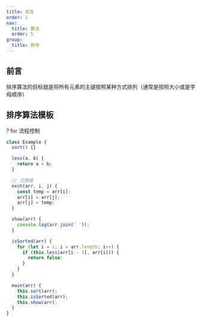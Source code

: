 ```yaml
---
title: 前言
order: 1
nav:
  title: 算法
  order: 5
group:
  title: 排序
---
```


## 前言

排序算法的目标就是将所有元素的主键按照某种方式排列（通常是按照大小或是字母顺序）

## 排序算法模板

? for 流程控制

```js
class Example {
  sort() {}

  less(a, b) {
    return a < b;
  }

  // 交换值
  exch(arr, i, j) {
    const temp = arr[i];
    arr[i] = arr[j];
    arr[j] = temp;
  }

  show(arr) {
    console.log(arr.join(' '));
  }

  isSorted(arr) {
    for (let i = 1; i < arr.length; i++) {
      if (this.less(arr[i - 1], arr[i])) {
        return false;
      }
    }
  }

  main(arr) {
    this.sort(arr);
    this.isSorted(arr);
    this.show(arr);
  }
}
```

